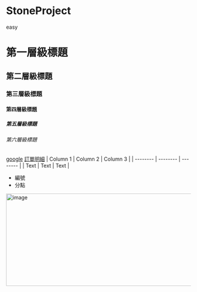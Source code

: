 # StoneProject
easy
# 第一層級標題
## 第二層級標題
### 第三層級標題
#### 第四層級標題
##### 第五層級標題
###### 第六層級標題

[google](http://www.google.com)
[訂單明細](homework/訂單明細.xls)
| Column 1 | Column 2 | Column 3 |
| -------- | -------- | -------- |
| Text     | Text     | Text     |


- 編號 
- 分點
<img width="972" height="252" alt="image" src="https://github.com/user-attachments/assets/d5c9f05d-900a-4563-b1e8-298931d64f5f" />
